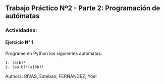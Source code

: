 ## Trabajo Práctico Nº2 - Parte 2: Programación de autómatas

### Actividades:

#### Ejercicio N° 1
Programe en Python los siguientes autómatas:
```
1. (a|b)*
2. (aa|b)*(a|bb)*
```

Authors: RIVAS, Esteban; FERNANDEZ, Yoel
